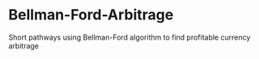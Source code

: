# Bellman-Ford-Arbitrage
Short pathways using Bellman-Ford algorithm to find profitable currency arbitrage
